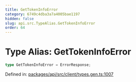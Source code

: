 ```yaml
---
title: GetTokenInfoError
category: 6749c4dba3a7a4005bae1197
hidden: false
slug: api.src.TypeAlias.GetTokenInfoError
order: 64
---
```


# Type Alias: GetTokenInfoError

```ts
type GetTokenInfoError = ErrorResponse;
```

Defined in: [packages/api/src/client/types.gen.ts:1007](https://github.com/zkcloudworker/minatokens-lib/blob/main/packages/api/src/client/types.gen.ts#L1007)
